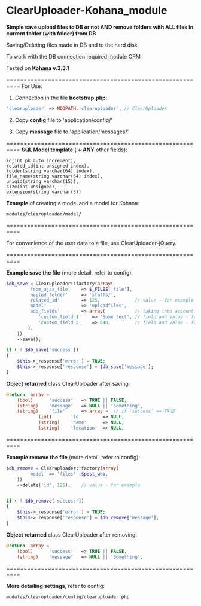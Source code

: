ClearUploader-Kohana_module
===========================

**Simple save upload files to DB or not AND remove folders with ALL files in current folder (with folder) from DB**

Saving/Deleting files made in DB and to the hard disk

To work with the DB connection required module ORM

Tested on **Kohana v.3.3.1**

==========================================================
For Use:

1. Connection in the file **bootstrap.php**:

```php
'clearuploader' => MODPATH.'clearuploader', // ClearUploader
```
2. Copy **config** file to 'application/config/'

3. Copy **message** file to 'application/messages/'

==========================================================
**SQL Model template** ( **+ ANY** other fields):

    id(int pk auto_increment),
    related_id(int unsigned index),
    folder(string varchar(64) index),
    file_name(string varchar(64) index),
    uniqid(string varchar(15)),
    size(int unsigned),
    extension(string varchar(5))
    
**Example** of creating a model and a model for Kohana:

    modules/clearuploader/model/

==========================================================

For convenience of the user data to a file, use ClearUploader-jQuery.

==========================================================

**Example save the file** (more detail, refer to config):
```php
$db_save = Clearuploader::factory(array(
        'from_ajax_file'    => $_FILES['file'],
        'nested_folder'     => 'staffs/',
        'related_id'        => 125,             // value - for example
        'model'             => 'uploadfiles',
        'add_fields'        => array(           // taking into account the custom field
            'custom_field_1'    => 'Some text', // field and value - for example
            'custom_field_2'    => 648,         // field and value - for example
        ),
    ))
    ->save();

if ( ! $db_save['success'])
{
    $this->_response['error'] = TRUE;
    $this->_response['response'] = $db_save['message'];
}
```
**Object returned** class ClearUploader after saving:
```php
@return  array =
    (bool)      'success'   => TRUE || FALSE,
    (string)    'message'   => NULL || 'Something',
    (string)    'file'      => array =  // if 'success' == TRUE
            (int)       'id'        => NULL,
            (string)    'name'      => NULL,
            (string)    'location'  => NULL,
```
==========================================================

**Example remove the file** (more detail, refer to config):
```php
$db_remove = Clearuploader::factory(array(
        'model' => 'files' .$post_who,
    ))
    ->delete('id', 125);    // value - for example


if ( ! $db_remove['success'])
{
    $this->_response['error'] = TRUE;
    $this->_response['response'] = $db_remove['message'];
}
```
**Object returned** class ClearUploader after removing:
```php
@return  array =
    (bool)      'success'   => TRUE || FALSE,
    (string)    'message'   => NULL || 'Something',
```
==========================================================

**More detailing settings**, refer to config:

    modules/clearuploader/config/clearuploader.php
